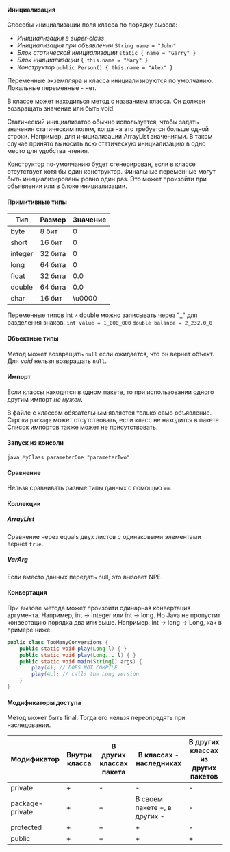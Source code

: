 #### Инициализация
Способы инициализации поля класса по порядку вызова:

* *Инициализация в super-class*
* *Инициализация при объявлении*
`String name = "John"`
* *Блок статической инициализации*
`static { name = "Garry" }`
* *Блок инициализации*
`{ this.name = "Mary" }`
* *Конструктор* 
`public Person() { this.name = "Alex" }`

Переменные экземпляра и класса инициализируются по умолчанию. Локальные переменные - нет.

В классе может находиться метод с названием класса. Он должен возвращать значение или быть void.

Статический инициализатор обычно используется, чтобы задать значения статическим полям, когда на 
это требуется больше одной строки. Например, для инициализации ArrayList значениями. В таком случае
принято выносить всю статическую инициализацию в одно место для удобства чтения.

Конструктор по-умолчанию будет сгенерирован, если в классе отсутствует хотя бы один конструктор.
Финальные переменные могут быть инициализированы ровно один раз. Это может произойти при объявлении
или в блоке инициализации.

#### Примитивные типы

| Тип | Размер | Значение
| --- | --- | ---
| byte | 8 бит | 0
| short | 16 бит | 0
| integer | 32 бита | 0
| long | 64 бита | 0
| float | 32 бита | 0.0
| double | 64 бита | 0.0
| char | 16 бит | \u0000

Переменные типов int и double можно записывать через "_" для разделения знаков.
`int value = 1_000_000`
`double balance = 2_232.0_0`

#### Объектные типы
Метод может возвращать `null` если ожидается, что он вернет объект. Для *void* нельзя возвращать `null`.

#### Импорт

Если классы находятся в одном пакете, то при использовании одного другим импорт *не нужен*.

В файле с классом обязательным является только само объявление.
Строка `package` может отсутствовать, если класс не находится в пакете.
Список импортов также может не присутствовать.

#### Запуск из консоли

`java MyClass parameterOne "parameterTwo"`

#### Сравнение

Нельзя сравнивать разные типы данных с помощью `==`.

#### Коллекции

##### ArrayList
Сравнение через equals двух листов с одинаковыми элементами вернет `true`.

##### VarArg

Если вместо данных передать null, это вызовет NPE.

#### Конвертация
При вызове метода может произойти одинарная конвертация аргумента. Например, int -> Integer или
int -> long. Но Java не пропустит конвертацию порядка два или выше. Например, int -> long -> Long,
как в примере ниже.
```java
public class TooManyConversions { 
    public static void play(Long l) { }
    public static void play(Long... l) { } 
    public static void main(String[] args) {
        play(4); // DOES NOT COMPILE
        play(4L); // calls the Long version 
    }
}
```

#### Модификаторы доступа
Метод может быть final. Тогда его нельзя переопредять при наследовании.

| Модификатор | Внутри класса | В других классах пакета | В классах - наследниках  | В других классах из других пакетов
| --- | --- | --- | --- | ---
| private | + | - | - | -
| package-private | + | + | В своем пакете +, в других - | -
| protected | + | + | + | - 
| public | + | + | + | + 